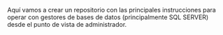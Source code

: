 Aquí vamos a crear un repositorio con las principales instrucciones para operar con gestores de bases de datos (principalmente SQL SERVER) desde el punto de vista de administrador.

